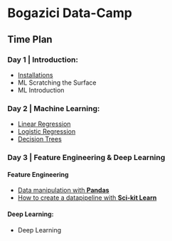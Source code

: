# Bogazici Data-Camp

## Time Plan

### Day 1 | Introduction:

- [Installations](installations.md)
- ML Scratching the Surface
- ML Introduction

### Day 2 | Machine Learning:

- [Linear Regression](https://github.com/cobanov/bogazici-datacamp/blob/main/codes/ML/linear_regression.ipynb)
- [Logistic Regression](https://github.com/cobanov/bogazici-datacamp/blob/main/codes/ML/logistic_regression.ipynb)
- [Decision Trees](https://github.com/cobanov/bogazici-datacamp/blob/main/codes/ML/decision_trees.ipynb)

### Day 3 | Feature Engineering & Deep Learning

#### Feature Engineering
- [Data manipulation with **Pandas**](https://github.com/cobanov/bogazici-datacamp/blob/main/codes/Preprocessing/preprocessing.ipynb)
- [How to create a datapipeline with **Sci-kit Learn**](https://github.com/cobanov/bogazici-datacamp/blob/main/codes/Pipeline/scikit-pipeline.ipynb)

#### Deep Learning:
- Deep Learning



